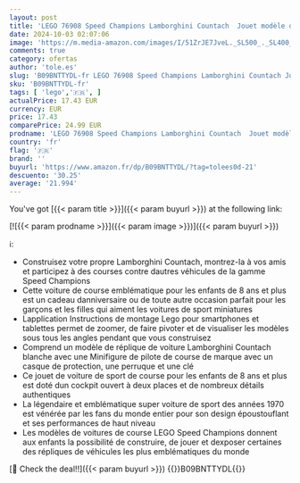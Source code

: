 ```yaml
---
layout: post
title: 'LEGO 76908 Speed Champions Lamborghini Countach  Jouet modèle de Voiture de Course pour Les Enfants de 8 Ans et Plus'
date: 2024-10-03 02:07:06
image: 'https://m.media-amazon.com/images/I/51ZrJE7JveL._SL500_._SL400_.jpg'
comments: true
category: ofertas
author: 'tole.es'
slug: 'B09BNTTYDL-fr LEGO 76908 Speed Champions Lamborghini Countach Jouet...'
sku: 'B09BNTTYDL-fr'
tags: [ 'lego','🇫🇷', ]
actualPrice: 17.43 EUR
currency: EUR
price: 17.43
comparePrice: 24.99 EUR
prodname: 'LEGO 76908 Speed Champions Lamborghini Countach  Jouet modèle de Voiture de Course pour Les Enfants de 8 Ans et Plus'
country: 'fr'
flag: '🇫🇷'
brand: ''
buyurl: 'https://www.amazon.fr/dp/B09BNTTYDL/?tag=tolees0d-21'
descuento: '30.25'
average: '21.994'
---
```


You've got [{{< param title >}}]({{< param buyurl >}}) at the following link:

[![{{< param prodname >}}]({{< param image >}})]({{< param buyurl >}})

ℹ️:

- Construisez votre propre Lamborghini Countach, montrez-la à vos amis et participez à des courses contre dautres véhicules de la gamme Speed Champions
- Cette voiture de course emblématique pour les enfants de 8 ans et plus est un cadeau danniversaire ou de toute autre occasion parfait pour les garçons et les filles qui aiment les voitures de sport miniatures
- Lapplication Instructions de montage Lego pour smartphones et tablettes permet de zoomer, de faire pivoter et de visualiser les modèles sous tous les angles pendant que vous construisez
- Comprend un modèle de réplique de voiture Lamborghini Countach blanche avec une Minifigure de pilote de course de marque avec un casque de protection, une perruque et une clé
- Ce jouet de voiture de sport de course pour les enfants de 8 ans et plus est doté dun cockpit ouvert à deux places et de nombreux détails authentiques
- La légendaire et emblématique super voiture de sport des années 1970 est vénérée par les fans du monde entier pour son design époustouflant et ses performances de haut niveau
- Les modèles de voitures de course LEGO Speed Champions donnent aux enfants la possibilité de construire, de jouer et dexposer certaines des répliques de véhicules les plus emblématiques du monde

[🛒 Check the deal!!]({{< param buyurl >}})
{{<world>}}B09BNTTYDL{{</world>}}
